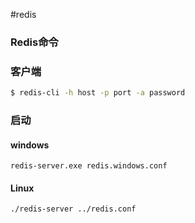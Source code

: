 #redis 

### Redis命令

### 客户端

```sh
$ redis-cli -h host -p port -a password
```

### 启动

#### windows

```shell
redis-server.exe redis.windows.conf
```

#### Linux

```sh
./redis-server ../redis.conf
```

